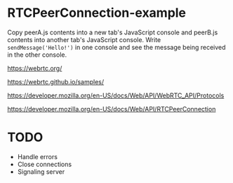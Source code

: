 # RTCPeerConnection-example

Copy peerA.js contents into a new tab's JavaScript console and peerB.js contents
into another tab's JavaScript console. Write `sendMessage('Hello!')` in one
console and see the message being received in the other console.

<https://webrtc.org/>

<https://webrtc.github.io/samples/>

<https://developer.mozilla.org/en-US/docs/Web/API/WebRTC_API/Protocols>

<https://developer.mozilla.org/en-US/docs/Web/API/RTCPeerConnection>

# TODO
 - Handle errors
 - Close connections
 - Signaling server

